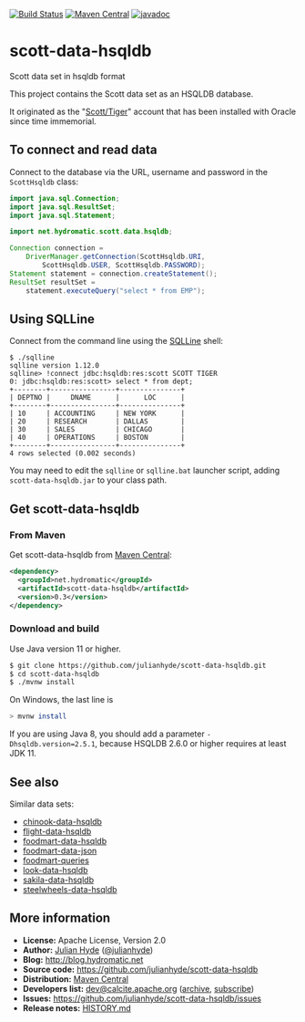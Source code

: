 <!--
{% comment %}
Licensed to Julian Hyde under one or more contributor license
agreements.  See the NOTICE file distributed with this work
for additional information regarding copyright ownership.
Julian Hyde licenses this file to you under the Apache
License, Version 2.0 (the "License"); you may not use this
file except in compliance with the License.  You may obtain a
copy of the License at

http://www.apache.org/licenses/LICENSE-2.0

Unless required by applicable law or agreed to in writing,
software distributed under the License is distributed on an
"AS IS" BASIS, WITHOUT WARRANTIES OR CONDITIONS OF ANY KIND,
either express or implied.  See the License for the specific
language governing permissions and limitations under the
License.
{% endcomment %}
-->
[![Build Status](https://github.com/julianhyde/scott-data-hsqldb/actions/workflows/main.yml/badge.svg?branch=main)](https://github.com/julianhyde/scott-data-hsqldb/actions?query=branch%3Amain)
[![Maven Central](https://maven-badges.herokuapp.com/maven-central/net.hydromatic/scott-data-hsqldb/badge.svg)](https://maven-badges.herokuapp.com/maven-central/net.hydromatic/scott-data-hsqldb)
[![javadoc](https://javadoc.io/badge2/net.hydromatic/scott-data-hsqldb/javadoc.svg)](https://javadoc.io/doc/net.hydromatic/scott-data-hsqldb)

# scott-data-hsqldb
Scott data set in hsqldb format

This project contains the Scott data set as an
HSQLDB database.

It originated as the "<a href="https://community.oracle.com/message/10655227">Scott/Tiger</a>"
account that has been installed with Oracle since time immemorial.

## To connect and read data

Connect to the database via the URL, username and password in the
`ScottHsqldb` class:

```java
import java.sql.Connection;
import java.sql.ResultSet;
import java.sql.Statement;

import net.hydromatic.scott.data.hsqldb;

Connection connection =
    DriverManager.getConnection(ScottHsqldb.URI,
        ScottHsqldb.USER, ScottHsqldb.PASSWORD);
Statement statement = connection.createStatement();
ResultSet resultSet =
    statement.executeQuery("select * from EMP");
```

## Using SQLLine

Connect from the command line using the [SQLLine](https://github.com/julianhyde/sqlline) shell:

```
$ ./sqlline
sqlline version 1.12.0
sqlline> !connect jdbc:hsqldb:res:scott SCOTT TIGER
0: jdbc:hsqldb:res:scott> select * from dept;
+--------+----------------+---------------+
| DEPTNO |     DNAME      |      LOC      |
+--------+----------------+---------------+
| 10     | ACCOUNTING     | NEW YORK      |
| 20     | RESEARCH       | DALLAS        |
| 30     | SALES          | CHICAGO       |
| 40     | OPERATIONS     | BOSTON        |
+--------+----------------+---------------+
4 rows selected (0.002 seconds)
```

You may need to edit the `sqlline` or `sqlline.bat` launcher script,
adding `scott-data-hsqldb.jar` to your class path.

## Get scott-data-hsqldb

### From Maven

Get scott-data-hsqldb from
<a href="https://search.maven.org/#search%7Cga%7C1%7Cg%3Anet.hydromatic%20a%3Ascott-data-hsqldb">Maven Central</a>:

```xml
<dependency>
  <groupId>net.hydromatic</groupId>
  <artifactId>scott-data-hsqldb</artifactId>
  <version>0.3</version>
</dependency>
```

### Download and build

Use Java version 11 or higher.

```bash
$ git clone https://github.com/julianhyde/scott-data-hsqldb.git
$ cd scott-data-hsqldb
$ ./mvnw install
```

On Windows, the last line is

```bash
> mvnw install
```

If you are using Java 8, you should add a parameter
`-Dhsqldb.version=2.5.1`, because HSQLDB 2.6.0 or higher
requires at least JDK 11.

## See also

Similar data sets:
* [chinook-data-hsqldb](https://github.com/julianhyde/chinook-data-hsqldb)
* [flight-data-hsqldb](https://github.com/julianhyde/flight-data-hsqldb)
* [foodmart-data-hsqldb](https://github.com/julianhyde/foodmart-data-hsqldb)
* [foodmart-data-json](https://github.com/julianhyde/foodmart-data-json)
* [foodmart-queries](https://github.com/julianhyde/foodmart-queries)
* [look-data-hsqldb](https://github.com/hydromatic/look-data-hsqldb)
* [sakila-data-hsqldb](https://github.com/hydromatic/sakila-data-hsqldb)
* [steelwheels-data-hsqldb](https://github.com/julianhyde/steelwheels-data-hsqldb)

## More information

* **License:** Apache License, Version 2.0
* **Author:** [Julian Hyde](https://github.com/julianhyde)
  ([@julianhyde](https://twitter.com/julianhyde))
* **Blog:** http://blog.hydromatic.net
* **Source code:** https://github.com/julianhyde/scott-data-hsqldb
* **Distribution:**
  [Maven Central</a>](https://search.maven.org/#search%7Cga%7C1%7Ca%3A%22scott-data-hsqldb%22)
* **Developers list:**
  [dev@calcite.apache.org](mailto:dev@calcite.apache.org)
  ([archive](https://mail-archives.apache.org/mod_mbox/calcite-dev/),
  [subscribe](mailto:dev-subscribe@calcite.apache.org))
* **Issues:** https://github.com/julianhyde/scott-data-hsqldb/issues
* **Release notes:** [HISTORY.md](HISTORY.md)
